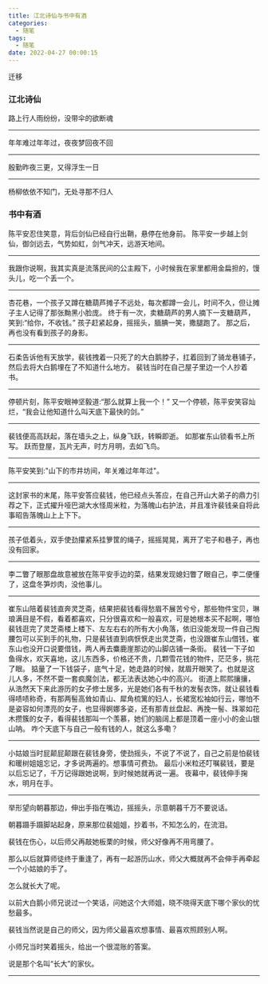 ```yaml
---
title: 江北诗仙与书中有酒
categories:
  - 随笔
tags:
  - 随笔
date: 2022-04-27 00:00:15
---
```

迁移
<!-- more -->

### 江北诗仙

路上行人雨纷纷，没带伞的欲断魂

------

年年难过年年过，夜夜梦回夜不回

------

殷勤昨夜三更，又得浮生一日

------

杨柳依依不知门，无处寻那不归人

### 书中有酒

陈平安忍住笑意，背后剑仙已经自行出鞘，悬停在他身前。
陈平安一步越上剑仙，御剑远去，气势如虹，剑气冲天，远游天地间。

------

我跟你说啊，我其实真是流落民间的公主殿下，小时候我在家里都用金扁担的，馒头儿，吃一个丢一个。

------

杏花巷，一个孩子又蹲在糖葫芦摊子不远处，每次都蹲一会儿，时间不久，但让摊子主人记得了那张黝黑小脸庞。
终于有一次，卖糖葫芦的男人摘下一支糖葫芦，笑到:“给你，不收钱。”
孩子赶紧起身，摇摇头，腼腆一笑，撒腿跑了。 那之后，再也没有看到孩子的身影。

------

石柔告诉他有天放学，裴钱拽着一只死了的大白鹅脖子，扛着回到了骑龙巷铺子，然后去将大白鹅埋在了不知道什么地方。
裴钱当时在自己屋子里边一个人抄着书。

------

停顿片刻，陈平安眼神坚毅道:“那么就算上我一个！”
又一个停顿，陈平安笑容灿烂，“我会让他知道什么叫天底下最快的剑。”

------

裴钱便高高跃起，落在墙头之上，纵身飞跃，转瞬即逝。
如那崔东山锁看书上所写。
跃而登屋，瓦片无声，时方月明，去如飞鸟。

------

陈平安笑到:"山下的市井坊间，年关难过年年过"。

------

这封家书的末尾，陈平安答应裴钱，他已经点头答应，在自己开山大弟子的鼎力引荐之下，正式擢升哑巴湖大水怪周米粒，为落魄山右护法，并且准许裴钱亲自将此事昭告落魄山上上下下。

------

孩子低着头，双手使劲攥紧系挂箩筐的绳子，摇摇晃晃，离开了宅子和巷子，再也没有回家。

------

李二瞥了眼那盘故意被放在陈平安手边的菜，结果发现媳妇瞥了眼自己，李二便懂了，这盘冬笋炒肉，没他事儿。

------

崔东山陪着裴钱直奔灵芝斋，结果把裴钱看得愁眉不展苦兮兮，那些物件宝贝，琳琅满目是不假，看着都喜欢，只分很喜欢和一般喜欢，可是她根本买不起啊，哪怕裴钱逛完了灵芝斋楼上楼下、左左右右的所有大小角落，依旧没能发现一件自己掏腰包可以买到手的礼物，只是裴钱直到病恹恹走出灵芝斋，也没跟崔东山借钱，崔东山也没开口说要借钱，两人再去麋鹿崖那边的山脚店铺一条街。
裴钱一下子如鱼得水，欢天喜地，这儿东西多，价格还不贵，几颗雪花钱的物件，茫茫多，挑花了眼。
掂量了一下钱袋子，底气十足，她走路的时候，就眉开眼笑了。也就是这儿人多，不然不耍一套疯魔剑法，都无法表达她心中的高兴。
街道上熙熙攘攘，从浩然天下来此游历的女子修士居多，光是她们各有千秋的发髻衣饰，就让裴钱看得啧啧称奇，有那两髻高耸如青山、犀角梳篱的妇人，长裙宽松袖如行云，哪怕不是姿容如何漂亮的女子，也显得婀娜多姿，还有那青丝盘起、再挽一髻、珠翠如花木攒簇的女子，看得裴钱那叫一个羡慕，她们的脑阔上都是顶着一座小小的金山银山呐。
咋个天底下与自己一般有钱的人，就这么多嘞？

------

小姑娘当时屁颠屁颠跟在裴钱身旁，使劲摇头，不说了不说了，自己之前是怕裴钱和暖树姐姐忘记，才多说两遍的。想事情可费劲。
最后小米粒还叮嘱裴钱，要是以后忘记了，千万记得跟她说啊，到时候她就再说一遍。
夜幕中，裴钱伸手掬水，明月在手。

------

举形望向朝暮那边，伸出手指在嘴边，摇摇头，示意朝暮千万不要说话。

朝暮蹑手蹑脚站起身，原来那位裴姐姐，抄着书，不知怎么的，在流泪。

裴钱在伤心，以后师父再敲她板栗的时候，师父好像再不用弯腰了。

那么以后就算师徒终于重逢了，再有一起游历山水，师父大概就再不会伸手再牵起一个小姑娘的手了。

怎么就长大了呢。

以前大白鹅小师兄说过一个笑话，问她这个大师姐，晓不晓得天底下哪个家伙的忧愁最多。

裴钱当然说是自己的师父，因为师父最喜欢想事情、最喜欢照顾别人啊。

小师兄当时笑着摇头，给出一个很混账的答案。

说是那个名叫“长大”的家伙。

------

